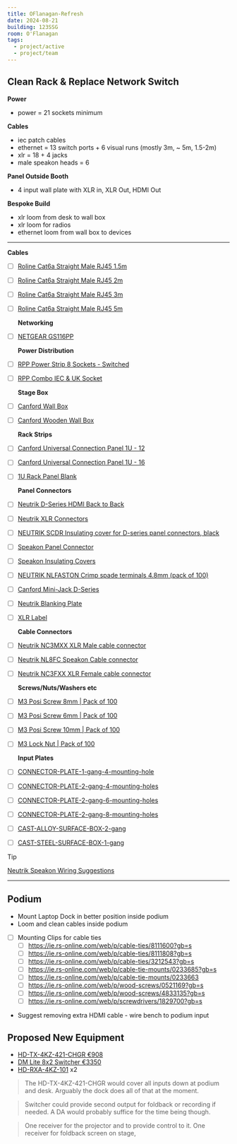 ```yaml
---
title: OFlanagan-Refresh
date: 2024-08-21
building: 123SSG
room: O'Flanagan
tags:
  - project/active
  - project/team
---
```


## Clean Rack & Replace Network Switch

  **Power**
- power = 21 sockets minimum

**Cables**
- iec patch cables
- ethernet = 13 switch ports + 6 visual runs (mostly 3m, ~ 5m, 1.5-2m)
- xlr = 18 + 4 jacks
- male speakon heads = 6

**Panel Outside Booth**
- 4 input wall plate with XLR in, XLR Out, HDMI Out

**Bespoke Build**
- xlr loom from desk to wall box
- xlr loom for radios
- ethernet loom from wall box to devices

---

**Cables**
- [ ] [Roline Cat6a Straight Male RJ45 1.5m](https://ie.rs-online.com/web/p/ethernet-cable/2660731?gb=s)
- [ ] [Roline Cat6a Straight Male RJ45 2m](https://ie.rs-online.com/web/p/ethernet-cable/1973633?gb=s)
- [ ] [Roline Cat6a Straight Male RJ45 3m](https://ie.rs-online.com/web/p/ethernet-cable/1973648?gb=s)
- [ ] [Roline Cat6a Straight Male RJ45 5m](https://ie.rs-online.com/web/p/ethernet-cable/1973587?gb=s)

  **Networking**
- [ ] [NETGEAR GS116PP](https://www.elara.ie/productdetail.aspx?manufacturer=NETGEAR&mancode=GS116PP-100EUS&productcode=MME0714416)

  **Power Distribution**
- [ ] [RPP Power Strip 8 Sockets - Switched](https://www.canford.co.uk/Products/2025194/42-6002_RPP-POWER-DISTRIBUTION-UNIT-X198S)
- [ ] [RPP Combo IEC & UK Socket](https://www.canford.co.uk/RPP-POWER-DISTRIBUTION-UNITS-Rackmount-combination-type)

  **Stage Box**
- [ ] [Canford Wall Box](https://www.canford.co.uk/CANFORD-RACKBOX-Wall-racks-steel)
- [ ] [Canford Wooden Wall Box](https://www.canford.co.uk/Wall-mount-wooden-racks-and-cabinets/CANFORD-RACKS-ES414-Series-19-Inch-wall-racks-Wooden)

  **Rack Strips**
- [ ] [Canford Universal Connection Panel 1U - 12](https://www.canford.co.uk/Products/2015902/45-3367_CANFORD-UNIVERSAL-CONNECTION-PANEL-Kit-1U-1x12-black)
- [ ] [Canford Universal Connection Panel 1U - 16](https://www.canford.co.uk/Products/2015902/45-3391_CANFORD-UNIVERSAL-CONNECTION-PANEL-Kit-1U-1x16-black)
- [ ] [1U Rack Panel Blank](https://www.canford.co.uk/Products/19-2121_CANFORD-RACK-PANEL-BLANK-FULL-WIDTH-1U-Flat-aluminium-black-anodised)

  **Panel Connectors**
- [ ] [Neutrik D-Series HDMI Back to Back](https://www.canford.co.uk/NEUTRIK-HDMI-CONNECTORS-Panel-Universal-D-Series-Back-to-back)
- [ ] [Neutrik XLR Connectors](https://www.canford.co.uk/NEUTRIK-XLR-PANEL-CONNECTORS-D-L-series)
- [ ] [NEUTRIK SCDR Insulating cover for D-series panel connectors, black](https://www.canford.co.uk/Products/46-4022_NEUTRIK-SCDR-Insulating-cover-for-D-series-panel-connectors-black)
- [ ] [Speakon Panel Connector](https://www.canford.co.uk/NEUTRIK-SPEAKON-LOUDSPEAKER-CONNECTORS-Panel-types)
- [ ] [Speakon Insulating Covers](https://www.canford.co.uk/Products/42-029_CANFORD-SCDR-NAC-Insulating-cover-for-NAC3MP-panel-connectors-red)
- [ ] [NEUTRIK NLFASTON Crimp spade terminals 4.8mm (pack of 100)](https://www.canford.co.uk/Products/43-047_NEUTRIK-NLFASTON-Crimp-spade-terminals-4.8mm-pack-of-100)
- [ ] [Canford Mini-Jack D-Series](https://www.canford.co.uk/Products/2015907/49-290_CANFORD-D-SERIES-3.5mm-3-pole-jack-black)
- [ ] [Neutrik Blanking Plate](https://www.canford.co.uk/Products/2024027/40-992_NEUTRIK-DBA-BL-XLR-BLANKING-PLATE-D-series-surface-mount-black)
- [ ] [XLR Label](https://www.canford.co.uk/NEUTRIK-XLR-LABEL-HOLDERS)

  **Cable Connectors**
- [ ] [Neutrik NC3MXX XLR Male cable connector](https://www.canford.co.uk/Products/41-032_NEUTRIK-NC3MXX-XLR-Male-cable-connector-nickel-shell-silver-plated-contacts)
- [ ] [Neutrik NL8FC Speakon Cable connector](https://www.canford.co.uk/Products/43-081_NEUTRIK-NL8FC-SPEAKON-Cable-connector)
- [ ] [Neutrik NC3FXX XLR Female cable connector](https://www.canford.co.uk/Products/41-031_NEUTRIK-NC3FXX-XLR-Female-cable-connector-nickel-shell-silver-plated-contacts)

  **Screws/Nuts/Washers etc**
- [ ] [M3 Posi Screw 8mm | Pack of 100](https://www.canford.co.uk/Products/2024023/14-322_M3-POZI-SCREW-Csk-MS-CB-8mm-pack-of-100)
- [ ] [M3 Posi Screw 6mm | Pack of 100](https://www.canford.co.uk/Products/2024023/14-321_M3-POZI-SCREW-Csk-MS-CB-6mm-pack-of-100)
- [ ] [M3 Posi Screw 10mm | Pack of 100](https://www.canford.co.uk/Products/2024023/14-323_M3-POZI-SCREW-Csk-MS-CB-10mm-pack-of-100)
- [ ] [M3 Lock Nut | Pack of 100](https://www.canford.co.uk/Products/14-081_M3-NYLOC-NUT-Type-P-MS-ZCP-pack-of-100)

  **Input Plates**
- [ ] [CONNECTOR-PLATE-1-gang-4-mounting-hole](https://www.canford.co.uk/Products/20244/49-607_CANFORD-F41B-CONNECTOR-PLATE-1-gang-4-mounting-hole-black)
- [ ] [CONNECTOR-PLATE-2-gang-4-mounting-holes](https://www.canford.co.uk/Products/20244/49-617_CANFORD-F4B-CONNECTOR-PLATE-2-gang-4-mounting-holes-black)
- [ ] [CONNECTOR-PLATE-2-gang-6-mounting-holes](https://www.canford.co.uk/Products/20244/49-619_CANFORD-F6B-CONNECTOR-PLATE-2-gang-6-mounting-holes-black)
- [ ] [CONNECTOR-PLATE-2-gang-8-mounting-holes](https://www.canford.co.uk/Products/20244/49-621_CANFORD-F8B-CONNECTOR-PLATE-2-gang-8-mounting-holes-black)
- [ ] [CAST-ALLOY-SURFACE-BOX-2-gang](https://www.canford.co.uk/Products/20244/49-551_CAST-ALLOY-SURFACE-BOX-2-gang)
- [ ] [CAST-STEEL-SURFACE-BOX-1-gang](https://www.canford.co.uk/Products/20244/49-549_CAST-STEEL-SURFACE-BOX-1-gang)

>[!Tip]
> [Neutrik Speakon Wiring Suggestions](https://www.canford.co.uk/ProductResources/resources/N/Neutrik/Neutrik%20Speakon%20wiring%20suggestions.pdf)

---

## Podium
- Mount Laptop Dock in better position inside podium
- Loom and clean cables inside podium
- [ ] Mounting Clips for cable ties
	- [ ] https://ie.rs-online.com/web/p/cable-ties/8111600?gb=s
	- [ ] https://ie.rs-online.com/web/p/cable-ties/8111808?gb=s
	- [ ] https://ie.rs-online.com/web/p/cable-ties/3212543?gb=s
	- [ ] https://ie.rs-online.com/web/p/cable-tie-mounts/0233685?gb=s
	- [ ] https://ie.rs-online.com/web/p/cable-tie-mounts/0233663
	- [ ] https://ie.rs-online.com/web/p/wood-screws/0521169?gb=s
	- [ ] https://ie.rs-online.com/web/p/wood-screws/4833135?gb=s
	- [ ] https://ie.rs-online.com/web/p/screwdrivers/1829700?gb=s
- Suggest removing extra HDMI cable - wire bench to podium input
## Proposed New Equipment
- [HD-TX-4KZ-421-CHGR €908](https://www.crestron.com/Products/Video/DM-Essentials/Switching-Transmitters-Receivers/HD-TX-4KZ-421-CHGR)
- [DM Lite 8x2 Switcher €3350](https://www.crestron.com/Products/Video/DigitalMedia-Switchers/Fixed-Switchers/HD-PS622)
- [HD-RXA-4KZ-101](https://www.crestron.com/Products/Video/HDMI-Solutions/HDMI-Extenders/HD-RXA-4KZ-101) x2

> The HD-TX-4KZ-421-CHGR would cover all inputs down at podium and desk. Arguably the dock does all of that at the moment.


> Switcher could provide second output for foldback or recording if needed. A DA would probably suffice for the time being though.


> One receiver for the projector and to provide control to it.
> One receiver for foldback screen on stage,